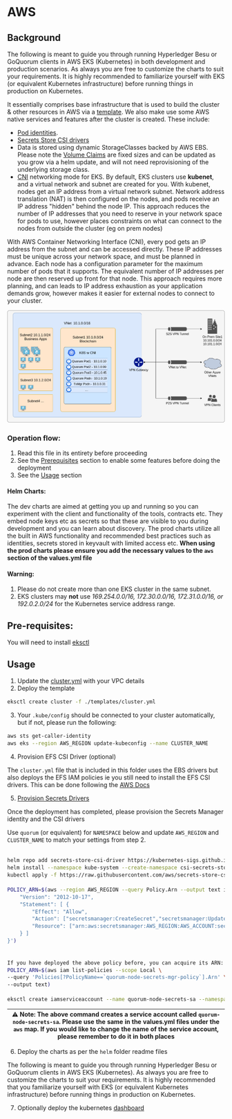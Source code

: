 # AWS

## Background

The following is meant to guide you through running Hyperledger Besu or GoQuorum clients in AWS EKS (Kubernetes) in both development and production scenarios. As always you are free to customize the charts to suit your requirements. It is highly recommended to familiarize yourself with EKS (or equivalent Kubernetes infrastructure) before running things in production on Kubernetes.

It essentially comprises base infrastructure that is used to build the cluster & other resources in AWS via a [template]('./templates/cluster.yml'). We also make use some AWS native services and features after the cluster is created. These include:

- [Pod identities](hhttps://github.com/aws/amazon-eks-pod-identity-webhook).
- [Secrets Store CSI drivers](https://docs.aws.amazon.com/eks/latest/userguide/ebs-csi.html)
- Data is stored using dynamic StorageClasses backed by AWS EBS. Please note the [Volume Claims](https://kubernetes.io/docs/concepts/storage/persistent-volumes/#persistentvolumeclaims) are fixed sizes and can be updated as you grow via a helm update, and will not need reprovisioning of the underlying storage class.
- [CNI](https://docs.aws.amazon.com/eks/latest/userguide/pod-networking.html) networking mode for EKS. By default, EKS clusters use **kubenet**, and a virtual network and subnet are created for you. With kubenet, nodes get an IP address from a virtual network subnet. Network address translation (NAT) is then configured on the nodes, and pods receive an IP address "hidden" behind the node IP. This approach reduces the number of IP addresses that you need to reserve in your network space for pods to use, however places constraints on what can connect to the nodes from outside the cluster (eg on prem nodes)

With AWS Container Networking Interface (CNI), every pod gets an IP address from the subnet and can be accessed directly. These IP addresses must be unique across your network space, and must be planned in advance. Each node has a configuration parameter for the maximum number of pods that it supports. The equivalent number of IP addresses per node are then reserved up front for that node. This approach requires more planning, and can leads to IP address exhaustion as your application demands grow, however makes it easier for external nodes to connect to your cluster.

![Image aks_cni](../static/aks_cni.png)

### Operation flow:

1. Read this file in its entirety before proceeding
2. See the [Prerequisites](#prerequisites) section to enable some features before doing the deployment
3. See the [Usage](#usage) section

#### Helm Charts:

The dev charts are aimed at getting you up and running so you can experiment with the client and functionality of the tools, contracts etc. They embed node keys etc as secrets so that these are visible to you during development and you can learn about discovery. The prod charts utilize all the built in AWS functionality and recommended best practices such as identities, secrets stored in keyvault with limited access etc. **When using the prod charts please ensure you add the necessary values to the `aws` section of the values.yml file**

#### Warning:

1. Please do not create more than one EKS cluster in the same subnet.
2. EKS clusters may **not** use _169.254.0.0/16, 172.30.0.0/16, 172.31.0.0/16, or 192.0.2.0/24_ for the Kubernetes service address range.

## Pre-requisites:

You will need to install [eksctl](https://docs.aws.amazon.com/eks/latest/userguide/getting-started-eksctl.html)

## Usage

1. Update the [cluster.yml](./templates/cluster.yml) with your VPC details
2. Deploy the template

```bash
eksctl create cluster -f ./templates/cluster.yml
```

3. Your `.kube/config` should be connected to your cluster automatically, but if not, please run the following:
```bash
aws sts get-caller-identity
aws eks --region AWS_REGION update-kubeconfig --name CLUSTER_NAME
```

4. Provision EFS CSI Driver (optional)

The `cluster.yml` file that is included in this folder uses the EBS drivers but also deploys the EFS IAM policies ie you still need to install the EFS CSI drivers. This can be done following the [AWS Docs ](https://docs.aws.amazon.com/eks/latest/userguide/efs-csi.html)

5. [Provision Secrets Drivers](https://github.com/aws/secrets-store-csi-driver-provider-aws)

Once the deployment has completed, please provision the Secrets Manager identity and the CSI drivers

Use `quorum` (or equivalent) for `NAMESPACE` below and update `AWS_REGION` and `CLUSTER_NAME` to match your settings from step 2.

```bash

helm repo add secrets-store-csi-driver https://kubernetes-sigs.github.io/secrets-store-csi-driver/charts
helm install --namespace kube-system --create-namespace csi-secrets-store secrets-store-csi-driver/secrets-store-csi-driver
kubectl apply -f https://raw.githubusercontent.com/aws/secrets-store-csi-driver-provider-aws/main/deployment/aws-provider-installer.yaml 

POLICY_ARN=$(aws --region AWS_REGION --query Policy.Arn --output text iam create-policy --policy-name quorum-node-secrets-mgr-policy --policy-document '{
    "Version": "2012-10-17",
    "Statement": [ {
        "Effect": "Allow",
        "Action": ["secretsmanager:CreateSecret","secretsmanager:UpdateSecret","secretsmanager:DescribeSecret","secretsmanager:GetSecretValue","secretsmanager:PutSecretValue","secretsmanager:ReplicateSecretToRegions","secretsmanager:TagResource"],
        "Resource": ["arn:aws:secretsmanager:AWS_REGION:AWS_ACCOUNT:secret:goquorum-node-*", "arn:aws:secretsmanager:AWS_REGION:AWS_ACCOUNT:secret:besu-node-*"]
    } ]
}')


If you have deployed the above policy before, you can acquire its ARN:
POLICY_ARN=$(aws iam list-policies --scope Local \
--query 'Policies[?PolicyName==`quorum-node-secrets-mgr-policy`].Arn' \
--output text)

eksctl create iamserviceaccount --name quorum-node-secrets-sa --namespace NAMESPACE --region=AWS_REGION --cluster CLUSTER_NAME --attach-policy-arn "$POLICY_ARN" --approve --override-existing-serviceaccounts
```

| ⚠️ **Note**: The above command creates a service account called `quorum-node-secrets-sa`. Please use the same in the values.yml files under the `aws` map. If you would like to change the name of the service account, please remember to do it in both places |
| --------------------------------------------------------------------------------------------------------------------------------------------------------------------------------------------------------------------------------------------------------------- |


6. Deploy the charts as per the `helm` folder readme files

The following is meant to guide you through running Hyperledger Besu or GoQuorum clients in AWS EKS (Kubernetes). As always you are free to customize the charts to suit your requirements. It is highly recommended that you familiarize yourself with EKS (or equivalent Kubernetes infrastructure) before running things in production on Kubernetes.

7. Optionally deploy the kubernetes [dashboard](./templates/k8s-dashboard/README.md)
